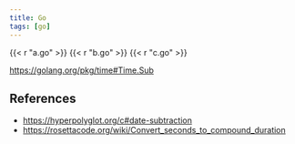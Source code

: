 ```yaml
---
title: Go
tags: [go]
---
```


{{< r "a.go" >}}
{{< r "b.go" >}}
{{< r "c.go" >}}

<https://golang.org/pkg/time#Time.Sub>

## References

- <https://hyperpolyglot.org/c#date-subtraction>
- <https://rosettacode.org/wiki/Convert_seconds_to_compound_duration>
